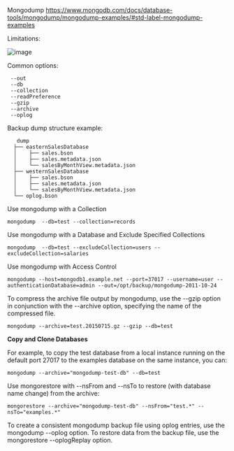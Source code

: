 Mongodump
https://www.mongodb.com/docs/database-tools/mongodump/mongodump-examples/#std-label-mongodump-examples

Limitations:

![image](https://github.com/user-attachments/assets/c7b82fe6-2a28-428a-a254-2ecab32fe5ea)




Common options:

     --out
     --db
     --collection
     --readPreference
     --gzip
     --archive
     --oplog


 Backup dump structure example:

       dump
      ├── easternSalesDatabase
      │    ├── sales.bson
      │    ├── sales.metadata.json
      │    └── salesByMonthView.metadata.json
      ├── westernSalesDatabase
      │    ├── sales.bson
      │    ├── sales.metadata.json
      │    └── salesByMonthView.metadata.json
      └── oplog.bson


Use mongodump with a Collection

    mongodump  --db=test --collection=records

Use mongodump with a Database and Exclude Specified Collections

    mongodump  --db=test --excludeCollection=users --excludeCollection=salaries

Use mongodump with Access Control

    mongodump --host=mongodb1.example.net --port=37017 --username=user --authenticationDatabase=admin --out=/opt/backup/mongodump-2011-10-24

To compress the archive file output by mongodump, use the --gzip option in conjunction with the --archive option, specifying the name of the compressed file.

    mongodump --archive=test.20150715.gz --gzip --db=test



**Copy and Clone Databases**

For example, to copy the test database from a local instance running on the default port 27017 to the examples database on the same instance, you can:

    mongodump --archive="mongodump-test-db" --db=test

Use mongorestore with --nsFrom and --nsTo to restore (with database name change) from the archive:

    mongorestore --archive="mongodump-test-db" --nsFrom="test.*" --nsTo="examples.*"



To create a consistent mongodump backup file using oplog entries, use the mongodump --oplog option. To restore data from the backup file, use the mongorestore --oplogReplay option.
